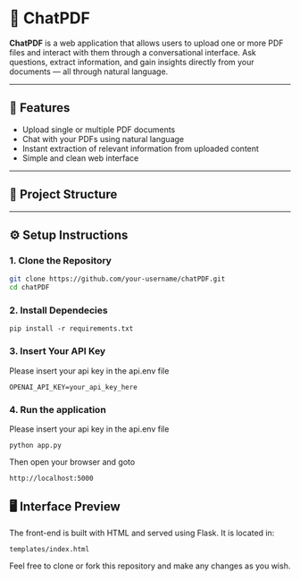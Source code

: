 # 📄 ChatPDF

**ChatPDF** is a web application that allows users to upload one or more PDF files and interact with them through a conversational interface. Ask questions, extract information, and gain insights directly from your documents — all through natural language.

---

## 🚀 Features

- Upload single or multiple PDF documents  
- Chat with your PDFs using natural language  
- Instant extraction of relevant information from uploaded content  
- Simple and clean web interface

---

## 📁 Project Structure


---

## ⚙️ Setup Instructions

### 1. Clone the Repository

```bash
git clone https://github.com/your-username/chatPDF.git
cd chatPDF
```

### 2. Install Dependecies
```
pip install -r requirements.txt
```

### 3. Insert Your API Key
Please insert your api key in the api.env file
```
OPENAI_API_KEY=your_api_key_here
```

### 4. Run the application
Please insert your api key in the api.env file
```
python app.py
```
Then open your browser and goto
```
http://localhost:5000
```

## 🖥️ Interface Preview

The front-end is built with HTML and served using Flask. It is located in:
```
templates/index.html
```
Feel free to clone or fork this repository and make any changes as you wish.

